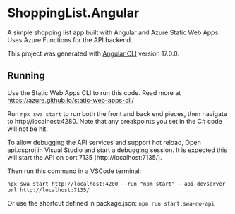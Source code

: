 # ShoppingList.Angular

A simple shopping list app built with Angular and Azure Static Web Apps. Uses Azure Functions for the API backend.

This project was generated with [Angular CLI](https://github.com/angular/angular-cli) version 17.0.0.

## Running

Use the Static Web Apps CLI to run this code. Read more at https://azure.github.io/static-web-apps-cli/

Run `npx swa start` to run both the front and back end pieces, then navigate to http://localhost:4280. Note that any breakpoints
you set in the C# code will not be hit.

To allow debugging the API services and support hot reload, Open api.csproj in Visual Studio and start a debugging session. It is 
expected this will start the API on port 7135 (http://localhost:7135/).

Then run this command in a VSCode terminal:

`npx swa start http://localhost:4200 --run "npm start" --api-devserver-url http://localhost:7135/`

Or use the shortcut defined in package.json: `npm run start:swa-no-api`
